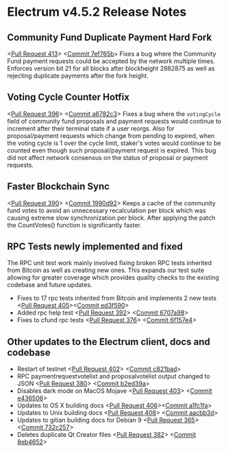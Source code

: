 # Electrum v4.5.2 Release Notes

## Community Fund Duplicate Payment Hard Fork
<[Pull Request 413](https://github.com/electrum/electrum-core/pull/413)> 
<[Commit 7ef765b](https://github.com/electrum/electrum-core/commit/7ef765bf05802d491a6be8b8ea781e33f9c5aa4f)>
Fixes a bug where the Community Fund payment requests could be accepted by the network multiple times. Enforces version bit 21 for all blocks after blockheight 2882875 as well as rejecting duplicate payments after the fork height.

## Voting Cycle Counter Hotfix
<[Pull Request 396](https://github.com/electrum/electrum-core/pull/396)> 
<[Commit a6782c3](https://github.com/electrum/electrum-core/commit/a6782c3be14484433b8a2b9abeac9aef7151331d)>
Fixes a bug where the `votingCycle` field of community fund proposals and payment requests would continue to increment after their terminal state if a user reorgs. Also for proposal/payment requests which change from pending to expired, when the voting cycle is 1 over the cycle limit, staker's votes would continue to be counted even though such proposal/payment request is expired. This bug did not affect network consensus on the status of proposal or payment requests.

## Faster Blockchain Sync
<[Pull Request 390](https://github.com/electrum/electrum-core/pull/390)> 
<[Commit 1990d92](https://github.com/electrum/electrum-core/commit/1990d929f216e69efa96484b31d3e65ff4196aee)>
Keeps a cache of the community fund votes to avoid an unnecessary recalculation per block which was causing extreme slow synchronization per block. After applying the patch the CountVotes() function is significantly faster.

## RPC Tests newly implemented and fixed
The RPC unit test work mainly involved fixing broken RPC tests inherited from Bitcoin as well as creating new ones. This expands our test suite allowing for greater coverage which provides quality checks to the existing codebase and future updates.

- Fixes to 17 rpc tests inherited from Bitcoin and implements 2 new tests <[Pull Request 405](https://github.com/electrum/electrum-core/pull/405)><[Commit ed3f590](https://github.com/electrum/electrum-core/commit/ed3f590ad8d1b25bfdc6caee153a9372c8180cb6)>
- Added rpc help test <[Pull Request 392](https://github.com/electrum/electrum-core/pull/392)> <[Commit 6707a98](https://github.com/electrum/electrum-core/commit/6707a98f4788251fdc5afcea914a456f38926349)>
- Fixes to cfund rpc tests <[Pull Request 376](https://github.com/electrum/electrum-core/pull/376)> <[Commit 6f157e4](https://github.com/electrum/electrum-core/commit/6f157e4ba2c92f3f038798baa30eb0aaa563b43d)>

## Other updates to the Electrum client, docs and codebase
- Restart of testnet <[Pull Request 402](https://github.com/electrum/electrum-core/pull/402)> <[Commit c821bad](https://github.com/electrum/electrum-core/commit/c821badee5bfc4910671e37680b731ce52aadd6e)>
- RPC paymentrequestvotelist and proposalvotelist output changed to JSON <[Pull Request 380](https://github.com/electrum/electrum-core/pull/380)> <[Commit b2ed39a](https://github.com/electrum/electrum-core/commit/b2ed39a45d190b06b25eb404c02b4c8a3c90f5a7)>
- Disables dark mode on MacOS Mojave <[Pull Request 403](https://github.com/electrum/electrum-core/pull/403)> <[Commit e436506](https://github.com/electrum/electrum-core/commit/e4365060007ae08b17fe2de99971677c7d32ce11)>
- Updates to OS X building docs <[Pull Request 406](https://github.com/electrum/electrum-core/pull/406)><[Commit a1fc1fa](https://github.com/electrum/electrum-core/commit/a1fc1fa19fcb07194b5955a3a18e6fd5d4f81170)>
- Updates to Unix building docs <[Pull Request 408](https://github.com/electrum/electrum-core/pull/408)> <[Commit aacbb3d](https://github.com/electrum/electrum-core/commit/aacbb3dfc51374da649274754d2fec44dc27b342)>
- Updates to gitian building docs for Debian 9 <[Pull Request 365](https://github.com/electrum/electrum-core/pull/365)> <[Commit 732c257](https://github.com/electrum/electrum-core/commit/732c257b8a3c9c439c9fef9be7cbb726db118018)>
- Deletes duplicate Qt Creator files <[Pull Request 382](https://github.com/electrum/electrum-core/pull/382)> <[Commit 8eb4652](https://github.com/electrum/electrum-core/commit/8eb4652cb9e35524a8449cf4ef1645af47e435ba)>
